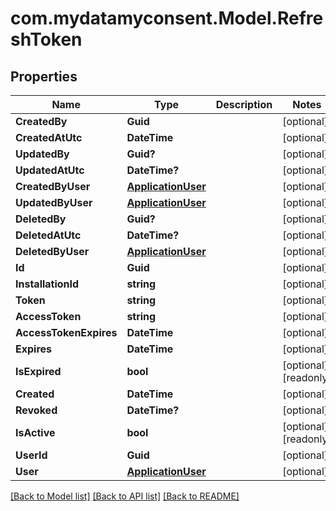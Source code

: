# com.mydatamyconsent.Model.RefreshToken

## Properties

Name | Type | Description | Notes
------------ | ------------- | ------------- | -------------
**CreatedBy** | **Guid** |  | [optional] 
**CreatedAtUtc** | **DateTime** |  | [optional] 
**UpdatedBy** | **Guid?** |  | [optional] 
**UpdatedAtUtc** | **DateTime?** |  | [optional] 
**CreatedByUser** | [**ApplicationUser**](ApplicationUser.md) |  | [optional] 
**UpdatedByUser** | [**ApplicationUser**](ApplicationUser.md) |  | [optional] 
**DeletedBy** | **Guid?** |  | [optional] 
**DeletedAtUtc** | **DateTime?** |  | [optional] 
**DeletedByUser** | [**ApplicationUser**](ApplicationUser.md) |  | [optional] 
**Id** | **Guid** |  | [optional] 
**InstallationId** | **string** |  | [optional] 
**Token** | **string** |  | [optional] 
**AccessToken** | **string** |  | [optional] 
**AccessTokenExpires** | **DateTime** |  | [optional] 
**Expires** | **DateTime** |  | [optional] 
**IsExpired** | **bool** |  | [optional] [readonly] 
**Created** | **DateTime** |  | [optional] 
**Revoked** | **DateTime?** |  | [optional] 
**IsActive** | **bool** |  | [optional] [readonly] 
**UserId** | **Guid** |  | [optional] 
**User** | [**ApplicationUser**](ApplicationUser.md) |  | [optional] 

[[Back to Model list]](../README.md#documentation-for-models) [[Back to API list]](../README.md#documentation-for-api-endpoints) [[Back to README]](../README.md)


